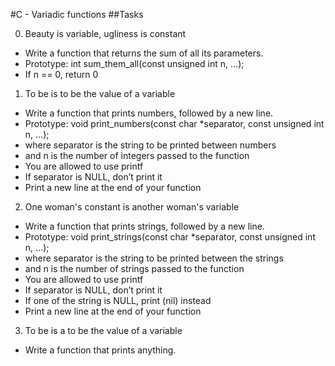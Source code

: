 #C - Variadic functions
##Tasks

0. Beauty is variable, ugliness is constant
- Write a function that returns the sum of all its parameters.
- Prototype: int sum_them_all(const unsigned int n, ...);
- If n == 0, return 0
1. To be is to be the value of a variable
- Write a function that prints numbers, followed by a new line.
- Prototype: void print_numbers(const char *separator, const unsigned int n, ...);
- where separator is the string to be printed between numbers
- and n is the number of integers passed to the function
- You are allowed to use printf
- If separator is NULL, don’t print it
- Print a new line at the end of your function
2. One woman's constant is another woman's variable
- Write a function that prints strings, followed by a new line.
- Prototype: void print_strings(const char *separator, const unsigned int n, ...);
- where separator is the string to be printed between the strings
- and n is the number of strings passed to the function
- You are allowed to use printf
- If separator is NULL, don’t print it
- If one of the string is NULL, print (nil) instead
- Print a new line at the end of your function
3. To be is a to be the value of a variable
- Write a function that prints anything.
